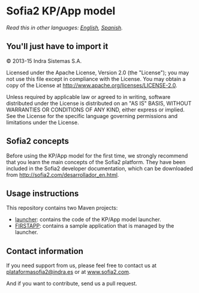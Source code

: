 # Sofia2 KP/App model

*Read this in other languages: [English](README.md), [Spanish](README.es.md).*

## You'll just have to import it 
© 2013-15 Indra Sistemas S.A.

Licensed under the Apache License, Version 2.0 (the "License"); you may not use this file except in compliance with the License. You may obtain a copy of the License at http://www.apache.org/licenses/LICENSE-2.0.

Unless required by applicable law or agreed to in writing, software distributed under the License is distributed on an "AS IS" BASIS, WITHOUT WARRANTIES OR CONDITIONS OF ANY KIND, either express or implied. See the License for the specific language governing permissions and limitations under the License.

## Sofia2 concepts

Before using the KP/App model for the first time, we strongly recommend that you learn the main concepts of the Sofia2 platform. They have been included in the Sofia2 developer documentation, which can be downloaded from http://sofia2.com/desarrollador_en.html.

## Usage instructions

This repository contains two Maven projects:
* [launcher](launcher): contains the code of the KP/App model launcher.
* [FIRSTAPP](FIRSTAPP): contains a sample application that is managed by the launcher.


## Contact information

If you need support from us, please feel free to contact us at [plataformasofia2@indra.es](mailto:plataformasofia2@indra.es) or at www.sofia2.com.

And if you want to contribute, send us a pull request.
